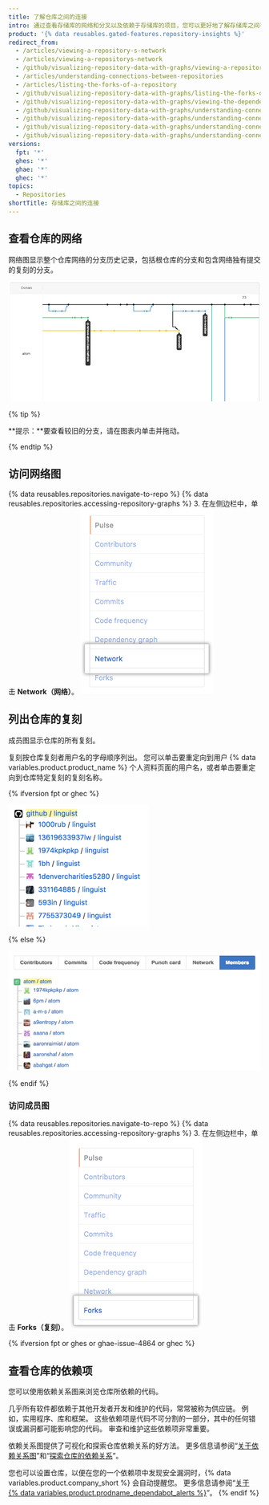 ```yaml
---
title: 了解仓库之间的连接
intro: 通过查看存储库的网络和分叉以及依赖于存储库的项目，您可以更好地了解存储库之间存在的连接。
product: '{% data reusables.gated-features.repository-insights %}'
redirect_from:
  - /articles/viewing-a-repository-s-network
  - /articles/viewing-a-repositorys-network
  - /github/visualizing-repository-data-with-graphs/viewing-a-repositorys-network
  - /articles/understanding-connections-between-repositories
  - /articles/listing-the-forks-of-a-repository
  - /github/visualizing-repository-data-with-graphs/listing-the-forks-of-a-repository
  - /github/visualizing-repository-data-with-graphs/viewing-the-dependencies-of-a-repository
  - /github/visualizing-repository-data-with-graphs/understanding-connections-between-repositories
  - /github/visualizing-repository-data-with-graphs/understanding-connections-between-repositories/viewing-a-repositorys-network
  - /github/visualizing-repository-data-with-graphs/understanding-connections-between-repositories/listing-the-forks-of-a-repository
  - /github/visualizing-repository-data-with-graphs/understanding-connections-between-repositories/viewing-the-dependencies-of-a-repository
versions:
  fpt: '*'
  ghes: '*'
  ghae: '*'
  ghec: '*'
topics:
  - Repositories
shortTitle: 存储库之间的连接
---
```


## 查看仓库的网络

网络图显示整个仓库网络的分支历史记录，包括根仓库的分支和包含网络独有提交的复刻的分支。

![仓库网络图](/assets/images/help/graphs/repo_network_graph.png)

{% tip %}

**提示：**要查看较旧的分支，请在图表内单击并拖动。

{% endtip %}

## 访问网络图

{% data reusables.repositories.navigate-to-repo %}
{% data reusables.repositories.accessing-repository-graphs %}
3. 在左侧边栏中，单击 **Network（网络）**。 ![网络选项卡](/assets/images/help/graphs/network_tab.png)

## 列出仓库的复刻

成员图显示仓库的所有复刻。

复刻按仓库复刻者用户名的字母顺序列出。 您可以单击要重定向到用户 {% data variables.product.product_name %} 个人资料页面的用户名，或者单击要重定向到仓库特定复刻的复刻名称。

{% ifversion fpt or ghec %}

![仓库成员图](/assets/images/help/graphs/repo_forks_graph_dotcom.png)

{% else %}

![仓库成员图](/assets/images/help/graphs/repo_members_graph.png)

{% endif %}

### 访问成员图

{% data reusables.repositories.navigate-to-repo %}
{% data reusables.repositories.accessing-repository-graphs %}
3. 在左侧边栏中，单击 **Forks（复刻）**。 ![复刻选项卡](/assets/images/help/graphs/graphs-sidebar-forks-tab.png)

{% ifversion fpt or ghes or ghae-issue-4864 or ghec %}
## 查看仓库的依赖项

您可以使用依赖关系图来浏览仓库所依赖的代码。

几乎所有软件都依赖于其他开发者开发和维护的代码，常常被称为供应链。 例如，实用程序、库和框架。 这些依赖项是代码不可分割的一部分，其中的任何错误或漏洞都可能影响您的代码。 审查和维护这些依赖项非常重要。

依赖关系图提供了可视化和探索仓库依赖关系的好方法。 更多信息请参阅“[关于依赖关系图](/code-security/supply-chain-security/about-the-dependency-graph)”和“[探索仓库的依赖关系](/code-security/supply-chain-security/exploring-the-dependencies-of-a-repository)”。

您也可以设置仓库，以便在您的一个依赖项中发现安全漏洞时，{% data variables.product.company_short %} 会自动提醒您。 更多信息请参阅“[关于 {% data variables.product.prodname_dependabot_alerts %}](/github/managing-security-vulnerabilities/about-alerts-for-vulnerable-dependencies)”。
{% endif %}
